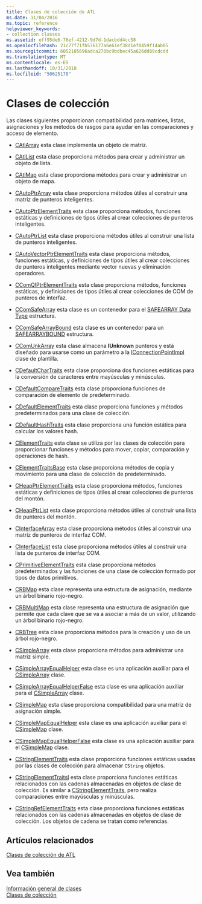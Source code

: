 ```yaml
---
title: Clases de colección de ATL
ms.date: 11/04/2016
ms.topic: reference
helpviewer_keywords:
- collection classes
ms.assetid: eff95de6-78ef-4212-9d7d-1dacbdd4cc58
ms.openlocfilehash: 21c77f71fb576177a6e61ef38d1ef0459f14ab05
ms.sourcegitcommit: 6052185696adca270bc9bdbec45a626dd89cdcdd
ms.translationtype: MT
ms.contentlocale: es-ES
ms.lasthandoff: 10/31/2018
ms.locfileid: "50625178"
---
```

# <a name="collection-classes"></a>Clases de colección

Las clases siguientes proporcionan compatibilidad para matrices, listas, asignaciones y los métodos de rasgos para ayudar en las comparaciones y acceso de elemento.

- [CAtlArray](../atl/reference/catlarray-class.md) esta clase implementa un objeto de matriz.

- [CAtlList](../atl/reference/catllist-class.md) esta clase proporciona métodos para crear y administrar un objeto de lista.

- [CAtlMap](../atl/reference/catlmap-class.md) esta clase proporciona métodos para crear y administrar un objeto de mapa.

- [CAutoPtrArray](../atl/reference/cautoptrarray-class.md) esta clase proporciona métodos útiles al construir una matriz de punteros inteligentes.

- [CAutoPtrElementTraits](../atl/reference/cautoptrelementtraits-class.md) esta clase proporciona métodos, funciones estáticas y definiciones de tipos útiles al crear colecciones de punteros inteligentes.

- [CAutoPtrList](../atl/reference/cautoptrlist-class.md) esta clase proporciona métodos útiles al construir una lista de punteros inteligentes.

- [CAutoVectorPtrElementTraits](../atl/reference/cautovectorptrelementtraits-class.md) esta clase proporciona métodos, funciones estáticas, y definiciones de tipos útiles al crear colecciones de punteros inteligentes mediante vector nuevas y eliminación operadores.

- [CComQIPtrElementTraits](../atl/reference/ccomqiptrelementtraits-class.md) esta clase proporciona métodos, funciones estáticas, y definiciones de tipos útiles al crear colecciones de COM de punteros de interfaz.

- [CComSafeArray](../atl/reference/ccomsafearray-class.md) esta clase es un contenedor para el [SAFEARRAY Data Type](/previous-versions/windows/desktop/api/oaidl/ns-oaidl-tagsafearray) estructura.

- [CComSafeArrayBound](../atl/reference/ccomsafearraybound-class.md) esta clase es un contenedor para un [SAFEARRAYBOUND](/previous-versions/windows/desktop/api/oaidl/ns-oaidl-tagsafearraybound) estructura.

- [CComUnkArray](../atl/reference/ccomunkarray-class.md) esta clase almacena **IUnknown** punteros y está diseñado para usarse como un parámetro a la [IConnectionPointImpl](../atl/reference/iconnectionpointimpl-class.md) clase de plantilla.

- [CDefaultCharTraits](../atl/reference/cdefaultchartraits-class.md) esta clase proporciona dos funciones estáticas para la conversión de caracteres entre mayúsculas y minúsculas.

- [CDefaultCompareTraits](../atl/reference/cdefaultcomparetraits-class.md) esta clase proporciona funciones de comparación de elemento de predeterminado.

- [CDefaultElementTraits](../atl/reference/cdefaultelementtraits-class.md) esta clase proporciona funciones y métodos predeterminados para una clase de colección.

- [CDefaultHashTraits](../atl/reference/cdefaulthashtraits-class.md) esta clase proporciona una función estática para calcular los valores hash.

- [CElementTraits](../atl/reference/celementtraits-class.md) esta clase se utiliza por las clases de colección para proporcionar funciones y métodos para mover, copiar, comparación y operaciones de hash.

- [CElementTraitsBase](../atl/reference/celementtraitsbase-class.md) esta clase proporciona métodos de copia y movimiento para una clase de colección de predeterminado.

- [CHeapPtrElementTraits](../atl/reference/cheapptrelementtraits-class.md) esta clase proporciona métodos, funciones estáticas y definiciones de tipos útiles al crear colecciones de punteros del montón.

- [CHeapPtrList](../atl/reference/cheapptrlist-class.md) esta clase proporciona métodos útiles al construir una lista de punteros del montón.

- [CInterfaceArray](../atl/reference/cinterfacearray-class.md) esta clase proporciona métodos útiles al construir una matriz de punteros de interfaz COM.

- [CInterfaceList](../atl/reference/cinterfacelist-class.md) esta clase proporciona métodos útiles al construir una lista de punteros de interfaz COM.

- [CPrimitiveElementTraits](../atl/reference/cprimitiveelementtraits-class.md) esta clase proporciona métodos predeterminados y las funciones de una clase de colección formado por tipos de datos primitivos.

- [CRBMap](../atl/reference/crbmap-class.md) esta clase representa una estructura de asignación, mediante un árbol binario rojo-negro.

- [CRBMultiMap](../atl/reference/crbmultimap-class.md) esta clase representa una estructura de asignación que permite que cada clave que se va a asociar a más de un valor, utilizando un árbol binario rojo-negro.

- [CRBTree](../atl/reference/crbtree-class.md) esta clase proporciona métodos para la creación y uso de un árbol rojo-negro.

- [CSimpleArray](../atl/reference/csimplearray-class.md) esta clase proporciona métodos para administrar una matriz simple.

- [CSimpleArrayEqualHelper](../atl/reference/csimplearrayequalhelper-class.md) esta clase es una aplicación auxiliar para el [CSimpleArray](../atl/reference/csimplearray-class.md) clase.

- [CSimpleArrayEqualHelperFalse](../atl/reference/csimplearrayequalhelperfalse-class.md) esta clase es una aplicación auxiliar para el [CSimpleArray](../atl/reference/csimplearray-class.md) clase.

- [CSimpleMap](../atl/reference/csimplemap-class.md) esta clase proporciona compatibilidad para una matriz de asignación simple.

- [CSimpleMapEqualHelper](../atl/reference/csimplemapequalhelper-class.md) esta clase es una aplicación auxiliar para el [CSimpleMap](../atl/reference/csimplemap-class.md) clase.

- [CSimpleMapEqualHelperFalse](../atl/reference/csimplemapequalhelperfalse-class.md) esta clase es una aplicación auxiliar para el [CSimpleMap](../atl/reference/csimplemap-class.md) clase.

- [CStringElementTraits](../atl/reference/cstringelementtraits-class.md) esta clase proporciona funciones estáticas usadas por las clases de colección para almacenar `CString` objetos.

- [CStringElementTraitsI](../atl/reference/cstringelementtraitsi-class.md) esta clase proporciona funciones estáticas relacionados con las cadenas almacenadas en objetos de clase de colección. Es similar a [CStringElementTraits](../atl/reference/cstringelementtraits-class.md), pero realiza comparaciones entre mayúsculas y minúsculas.

- [CStringRefElementTraits](../atl/reference/cstringrefelementtraits-class.md) esta clase proporciona funciones estáticas relacionados con las cadenas almacenadas en objetos de clase de colección. Los objetos de cadena se tratan como referencias.

## <a name="related-articles"></a>Artículos relacionados

[Clases de colección de ATL](../atl/atl-collection-classes.md)

## <a name="see-also"></a>Vea también

[Información general de clases](../atl/atl-class-overview.md)<br/>
[Clases de colección](../atl/atl-collection-classes.md)


